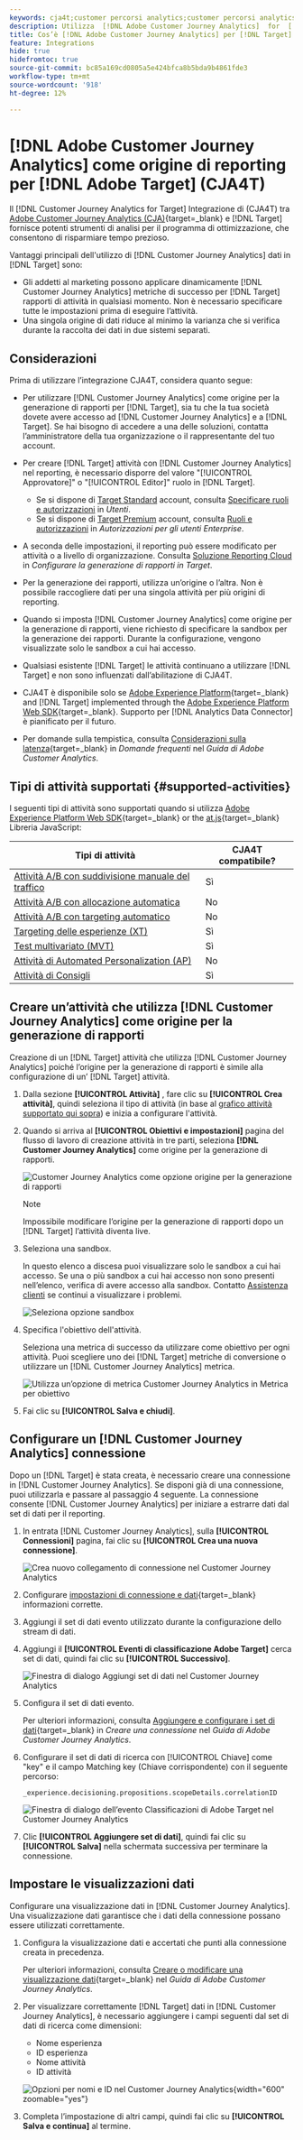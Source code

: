 ```yaml
---
keywords: cja4t;customer percorsi analytics;customer percorsi analytics for target;customer percorsi analytics origine per la generazione di rapporti;customer percorsi analytics come origine per la generazione di rapporti per target
description: Utilizza  [!DNL Adobe Customer Journey Analytics]  for  [!DNL Target]  (A4T) per creare attività basate su metriche di conversione di  [!DNL Customer Journey Analytics]  e segmenti di pubblico e utilizza i rapporti di  [!DNL Customer Journey Analytics]  per esaminare i risultati.
title: Cos’è [!DNL Adobe Customer Journey Analytics] per [!DNL Target] (CJA4T)
feature: Integrations
hide: true
hidefromtoc: true
source-git-commit: bc85a169cd0805a5e424bfca8b5bda9b4861fde3
workflow-type: tm+mt
source-wordcount: '918'
ht-degree: 12%

---
```


# [!DNL Adobe Customer Journey Analytics] come origine di reporting per [!DNL Adobe Target] (CJA4T)

Il [!DNL Customer Journey Analytics for Target] Integrazione di (CJA4T) tra [Adobe Customer Journey Analytics (CJA)](https://experienceleague.adobe.com/docs/customer-journey-analytics.html){target=_blank} e [!DNL Target] fornisce potenti strumenti di analisi per il programma di ottimizzazione, che consentono di risparmiare tempo prezioso.

Vantaggi principali dell&#39;utilizzo di [!DNL Customer Journey Analytics] dati in [!DNL Target] sono:

* Gli addetti al marketing possono applicare dinamicamente [!DNL Customer Journey Analytics] metriche di successo per [!DNL Target] rapporti di attività in qualsiasi momento. Non è necessario specificare tutte le impostazioni prima di eseguire l’attività.
* Una singola origine di dati riduce al minimo la varianza che si verifica durante la raccolta dei dati in due sistemi separati.

## Considerazioni

Prima di utilizzare l’integrazione CJA4T, considera quanto segue:

* Per utilizzare [!DNL Customer Journey Analytics] come origine per la generazione di rapporti per [!DNL Target], sia tu che la tua società dovete avere accesso ad [!DNL Customer Journey Analytics] e a [!DNL Target]. Se hai bisogno di accedere a una delle soluzioni, contatta l’amministratore della tua organizzazione o il rappresentante del tuo account.
* Per creare [!DNL Target] attività con [!DNL Customer Journey Analytics] nel reporting, è necessario disporre del valore &quot;[!UICONTROL Approvatore]&quot; o &quot;[!UICONTROL Editor]&quot; ruolo in [!DNL Target].
   * Se si dispone di [Target Standard](/help/main/c-intro/intro.md#section_ACD5EFF17AAB4E979CBEFA0145CCD905) account, consulta [Specificare ruoli e autorizzazioni](/help/main/administrating-target/c-user-management/c-user-management/user-management.md#roles-permissions) in *Utenti*.
   * Se si dispone di [Target Premium](/help/main/c-intro/intro.md#premium) account, consulta [Ruoli e autorizzazioni](/help/main/administrating-target/c-user-management/property-channel/property-channel.md#roles-permissions) in *Autorizzazioni per gli utenti Enterprise*.

* A seconda delle impostazioni, il reporting può essere modificato per attività o a livello di organizzazione. Consulta [Soluzione Reporting Cloud](/help/main/administrating-target/reporting.md#solution) in *Configurare la generazione di rapporti in Target*.
* Per la generazione dei rapporti, utilizza un’origine o l’altra. Non è possibile raccogliere dati per una singola attività per più origini di reporting.
* Quando si imposta [!DNL Customer Journey Analytics] come origine per la generazione di rapporti, viene richiesto di specificare la sandbox per la generazione dei rapporti. Durante la configurazione, vengono visualizzate solo le sandbox a cui hai accesso.
* Qualsiasi esistente [!DNL Target] le attività continuano a utilizzare [!DNL Target] e non sono influenzati dall’abilitazione di CJA4T.
* CJA4T è disponibile solo se [Adobe Experience Platform](https://experienceleague.adobe.com/docs/experience-platform.html){target=_blank} and [!DNL Target] implemented through the [Adobe Experience Platform Web SDK](https://experienceleague.adobe.com/docs/target-dev/developer/client-side/aep-web-sdk.html){target=_blank}. Supporto per [!DNL Analytics Data Connector] è pianificato per il futuro.
* Per domande sulla tempistica, consulta [Considerazioni sulla latenza](https://experienceleague.adobe.com/docs/analytics-platform/using/cja-overview/cja-faq.html#latency){target=_blank} in *Domande frequenti* nel *Guida di Adobe Customer Analytics*.

## Tipi di attività supportati {#supported-activities}

I seguenti tipi di attività sono supportati quando si utilizza [Adobe Experience Platform Web SDK](https://experienceleague.adobe.com/docs/target-dev/developer/client-side/aep-web-sdk.html){target=_blank} or the [at.js](https://experienceleague.adobe.com/docs/target-dev/developer/client-side/at-js-implementation/overview.html){target=_blank} Libreria JavaScript:

| Tipi di attività | CJA4T compatibile? |
|--- |--- |
| [Attività A/B con suddivisione manuale del traffico](/help/main/c-activities/t-test-ab/test-ab.md) | Sì |
| [Attività A/B con allocazione automatica](/help/main/c-activities/automated-traffic-allocation/automated-traffic-allocation.md) | No |
| [Attività A/B con targeting automatico](/help/main/c-activities/auto-target/auto-target-to-optimize.md) | No |
| [Targeting delle esperienze (XT)](/help/main/c-activities/t-experience-target/experience-target.md) | Sì |
| [Test multivariato (MVT)](/help/main/c-activities/c-multivariate-testing/multivariate-testing.md) | Sì |
| [Attività di Automated Personalization (AP)](/help/main/c-activities/t-automated-personalization/automated-personalization.md) | No |
| [Attività di Consigli](/help/main/c-recommendations/recommendations.md) | Sì |

## Creare un’attività che utilizza [!DNL Customer Journey Analytics] come origine per la generazione di rapporti

Creazione di un [!DNL Target] attività che utilizza [!DNL Customer Journey Analytics] poiché l’origine per la generazione di rapporti è simile alla configurazione di un’ [!DNL Target] attività.

1. Dalla sezione **[!UICONTROL Attività]** , fare clic su **[!UICONTROL Crea attività]**, quindi seleziona il tipo di attività (in base al [grafico attività supportato qui sopra](#supported-activities)) e inizia a configurare l&#39;attività.
1. Quando si arriva al **[!UICONTROL Obiettivi e impostazioni]** pagina del flusso di lavoro di creazione attività in tre parti, seleziona **[!DNL Customer Journey Analytics]** come origine per la generazione di rapporti.

   ![Customer Journey Analytics come opzione origine per la generazione di rapporti](/help/main/c-integrating-target-with-mac/cja4t/assets/cja-as-reporting-source.png)

   >[!NOTE]
   >
   >Impossibile modificare l’origine per la generazione di rapporti dopo un [!DNL Target] l’attività diventa live.

1. Seleziona una sandbox.

   In questo elenco a discesa puoi visualizzare solo le sandbox a cui hai accesso. Se una o più sandbox a cui hai accesso non sono presenti nell’elenco, verifica di avere accesso alla sandbox. Contatto [Assistenza clienti](/help/main/cmp-resources-and-contact-information.md#reference_ACA3391A00EF467B87930A450050077C) se continui a visualizzare i problemi.

   ![Seleziona opzione sandbox](/help/main/c-integrating-target-with-mac/cja4t/assets/sandbox.png)

1. Specifica l&#39;obiettivo dell&#39;attività.

   Seleziona una metrica di successo da utilizzare come obiettivo per ogni attività. Puoi scegliere uno dei [!DNL Target] metriche di conversione o utilizzare un [!DNL Customer Journey Analytics] metrica.

   ![Utilizza un’opzione di metrica Customer Journey Analytics in Metrica per obiettivo](/help/main/c-integrating-target-with-mac/cja4t/assets/goal-metric.png)

1. Fai clic su **[!UICONTROL Salva e chiudi]**.

## Configurare un [!DNL Customer Journey Analytics] connessione

Dopo un [!DNL Target] è stata creata, è necessario creare una connessione in [!DNL Customer Journey Analytics]. Se disponi già di una connessione, puoi utilizzarla e passare al passaggio 4 seguente. La connessione consente [!DNL Customer Journey Analytics] per iniziare a estrarre dati dal set di dati per il reporting.

1. In entrata [!DNL Customer Journey Analytics], sulla **[!UICONTROL Connessioni]** pagina, fai clic su **[!UICONTROL Crea una nuova connessione]**.

   ![Crea nuovo collegamento di connessione nel Customer Journey Analytics](/help/main/c-integrating-target-with-mac/cja4t/assets/create-connection.png)

1. Configurare [impostazioni di connessione e dati](https://experienceleague.adobe.com/docs/analytics-platform/using/cja-connections/overview.html){target=_blank} informazioni corrette.
1. Aggiungi il set di dati evento utilizzato durante la configurazione dello stream di dati.
1. Aggiungi il **[!UICONTROL Eventi di classificazione Adobe Target]** cerca set di dati, quindi fai clic su **[!UICONTROL Successivo]**.

   ![Finestra di dialogo Aggiungi set di dati nel Customer Journey Analytics](/help/main/c-integrating-target-with-mac/cja4t/assets/add-datasets.png)

1. Configura il set di dati evento.

   Per ulteriori informazioni, consulta [Aggiungere e configurare i set di dati](https://experienceleague.adobe.com/docs/analytics-platform/using/cja-connections/create-connection.html?lang=en#add-dataset){target=_blank} in *Creare una connessione* nel *Guida di Adobe Customer Journey Analytics*.

1. Configurare il set di dati di ricerca con [!UICONTROL Chiave] come &quot;key&quot; e il campo Matching key (Chiave corrispondente) con il seguente percorso:

   ```
   _experience.decisioning.propositions.scopeDetails.correlationID
   ```

   ![Finestra di dialogo dell’evento Classificazioni di Adobe Target nel Customer Journey Analytics](/help/main/c-integrating-target-with-mac/cja4t/assets/classifications-events.png)

1. Clic **[!UICONTROL Aggiungere set di dati]**, quindi fai clic su **[!UICONTROL Salva]** nella schermata successiva per terminare la connessione.

## Impostare le visualizzazioni dati

Configurare una visualizzazione dati in [!DNL Customer Journey Analytics]. Una visualizzazione dati garantisce che i dati della connessione possano essere utilizzati correttamente.

1. Configura la visualizzazione dati e accertati che punti alla connessione creata in precedenza.

   Per ulteriori informazioni, consulta [Creare o modificare una visualizzazione dati](https://experienceleague.adobe.com/docs/analytics-platform/using/cja-dataviews/create-dataview.html){target=_blank} nel *Guida di Adobe Customer Journey Analytics*.

1. Per visualizzare correttamente [!DNL Target] dati in [!DNL Customer Journey Analytics], è necessario aggiungere i campi seguenti dal set di dati di ricerca come dimensioni:

   * Nome esperienza
   * ID esperienza
   * Nome attività
   * ID attività

   ![Opzioni per nomi e ID nel Customer Journey Analytics](/help/main/c-integrating-target-with-mac/cja4t/assets/names-and-ids.png){width="600" zoomable="yes"}

1. Completa l’impostazione di altri campi, quindi fai clic su **[!UICONTROL Salva e continua]** al termine.
